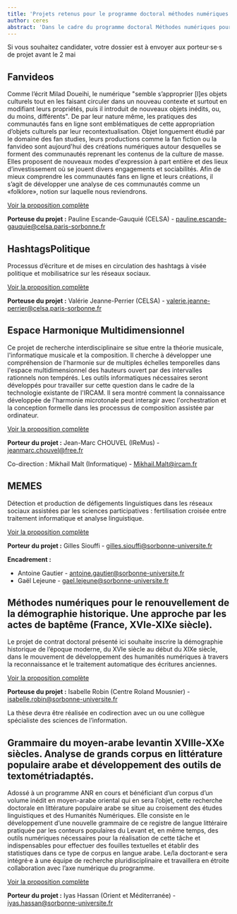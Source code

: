 ```yaml
---
title: 'Projets retenus pour le programme doctoral méthodes numériques'
author: ceres
abstract: 'Dans le cadre du programme doctoral Méthodes numériques pour les thèses en LSHS, proposé par CERES, 6 projets ont été retenus au terme de la première phase de sélection.'
---
```


Si vous souhaitez candidater, votre dossier est à envoyer aux porteur·se·s de projet avant le 2 mai

## Fanvideos

Comme l’écrit Milad Doueihi, le numérique "semble s’approprier \[l]es objets culturels tout en les faisant circuler dans un nouveau contexte et surtout en modifiant leurs propriétés, puis il introduit de nouveaux objets inédits, ou, du moins, différents". De par leur nature même, les pratiques des communautés fans en ligne sont emblématiques de cette appropriation d’objets culturels par leur recontextualisation. Objet longuement étudié par le domaine des fan studies, leurs productions comme la fan fiction ou la fanvideo sont aujourd'hui des créations numériques autour desquelles se forment des communautés reprenant les contenus de la culture de masse. Elles proposent de nouveaux modes d'expression à part entière et des lieux d’investissement où se jouent divers engagements et sociabilités. Afin de mieux comprendre les communautés fans en ligne et leurs créations, il s’agit de développer une analyse de ces communautés comme un «folklore», notion sur laquelle nous reviendrons.

[Voir la proposition complète](https://dropsu.sorbonne-universite.fr/s/8F9j2esbzYa4xDK?dir=undefined&path=%2FPROJET%201%20-%20Fanvideos&openfile=112098493)

**Porteuse du projet :** Pauline Escande-Gauquié (CELSA) - pauline.escande-gauquie@celsa.paris-sorbonne.fr

## HashtagsPolitique

Processus d’écriture et de mises en circulation des hashtags à visée politique et mobilisatrice sur les réseaux sociaux.

[Voir la proposition complète](https://dropsu.sorbonne-universite.fr/s/8F9j2esbzYa4xDK?dir=undefined&path=%2FPROJET%202%20-%20HashtagsPolitiques&openfile=112098559)

**Porteuse du projet :** Valérie Jeanne-Perrier (CELSA) - valerie.jeanne-perrier@celsa.paris-sorbonne.fr

## Espace Harmonique Multidimensionnel

Ce projet de recherche interdisciplinaire se situe entre la théorie musicale, l'informatique musicale et la composition. Il cherche à développer une compréhension de l'harmonie sur de multiples échelles temporelles dans l'espace multidimensionnel des hauteurs ouvert par des intervalles rationnels non tempérés. Les outils informatiques nécessaires seront développés pour travailler sur cette question dans le cadre de la technologie existante de l'IRCAM. Il sera montré comment la connaissance développée de l'harmonie microtonale peut interagir avec l'orchestration et la conception formelle dans les processus de composition assistée par ordinateur.

[Voir la proposition complète](https://dropsu.sorbonne-universite.fr/apps/onlyoffice/s/8F9j2esbzYa4xDK?fileId=112098609)

**Porteur du projet :** Jean-Marc CHOUVEL (IReMus) - jeanmarc.chouvel@free.fr

Co-direction : Mikhail Malt (Informatique) - Mikhail.Malt@ircam.fr

## MEMES

Détection et production de défigements linguistiques dans les réseaux sociaux assistées par les sciences participatives : fertilisation croisée entre traitement informatique et analyse linguistique.

[Voir la proposition complète](https://dropsu.sorbonne-universite.fr/s/8F9j2esbzYa4xDK?dir=undefined&path=%2FPROJET%204%20-%20MEMES&openfile=112100789)

**Porteur du projet :** Gilles Siouffi - gilles.siouffi@sorbonne-universite.fr

**Encadrement :**

- Antoine Gautier - antoine.gautier@sorbonne-universite.fr
- Gaël Lejeune - gael.lejeune@sorbonne-universite.fr

## Méthodes numériques pour le renouvellement de la démographie historique. Une approche par les actes de baptême (France, XVIe-XIXe siècle).

Le projet de contrat doctoral présenté ici souhaite inscrire la démographie historique de l’époque moderne, du XVIe siècle au début du XIXe siècle, dans le mouvement de développement des humanités numériques à travers la reconnaissance et le traitement automatique des écritures anciennes.

[Voir la proposition complète](https://dropsu.sorbonne-universite.fr/s/8F9j2esbzYa4xDK?dir=undefined&path=%2FPROJET%205%20-%20ActesBapteme&openfile=112100801)

**Porteuse du projet :** Isabelle Robin (Centre Roland Mousnier) - isabelle.robin@sorbonne-universite.fr

La thèse devra être réalisée en codirection avec un ou une collègue spécialiste des sciences de l’information.

## Grammaire du moyen-arabe levantin XVIIIe-XXe siècles. Analyse de grands corpus en littérature populaire arabe et développement des outils de textométriadaptés.

Adossé à un programme ANR en cours et bénéficiant d’un corpus d’un volume inédit en moyen-arabe oriental qui en sera l’objet, cette recherche doctorale en littérature populaire arabe se situe au croisement des études linguistiques et des Humanités Numériques. Elle consiste en le développement d’une nouvelle grammaire de ce registre de langue littéraire pratiquée par les conteurs populaires du Levant et, en même temps, des outils numériques nécessaires pour la réalisation de cette tâche et indispensables pour effectuer des fouilles textuelles et établir des statistiques dans ce type de corpus en langue arabe. Le/la doctorant·e sera intégré·e à une équipe de recherche pluridisciplinaire et travaillera en étroite collaboration avec l’axe numérique du programme.

[Voir la proposition complète](https://dropsu.sorbonne-universite.fr/s/8F9j2esbzYa4xDK?dir=undefined&path=%2FPROJET%206%20-%20GrammaireMoyenArabeLevantin&openfile=112100805)

**Porteur du projet :** Iyas Hassan (Orient et Méditerranée) - iyas.hassan@sorbonne-universite.fr